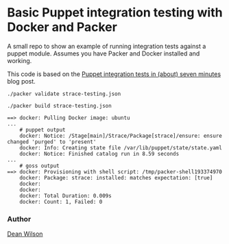 # Basic Puppet integration testing with Docker and Packer #

A small repo to show an example of running integration tests against a
puppet module. Assumes you have Packer and Docker installed and working.

This code is based on the [Puppet integration tests in (about) seven minutes](http://www.unixdaemon.net/puppet/puppet-integration-tests-in-seven-minutes/) blog post.

    ./packer validate strace-testing.json

    ./packer build strace-testing.json

    ==> docker: Pulling Docker image: ubuntu
    ...
        # puppet output
        docker: Notice: /Stage[main]/Strace/Package[strace]/ensure: ensure changed 'purged' to 'present'
        docker: Info: Creating state file /var/lib/puppet/state/state.yaml
        docker: Notice: Finished catalog run in 8.59 seconds
    ...
        # goss output
    ==> docker: Provisioning with shell script: /tmp/packer-shell193374970
        docker: Package: strace: installed: matches expectation: [true]
        docker:
        docker:
        docker: Total Duration: 0.009s
        docker: Count: 1, Failed: 0


### Author ###
[Dean Wilson](http://www.unixdaemon.net)
